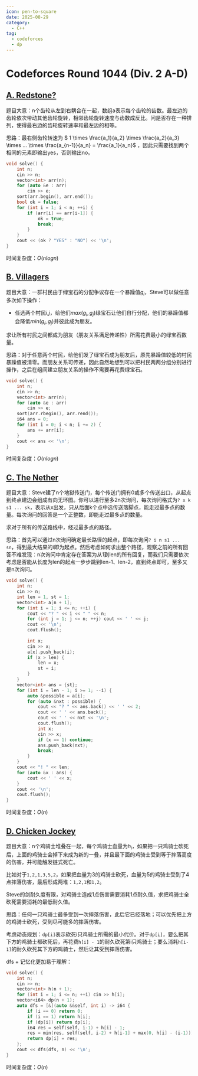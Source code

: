 ```yaml
---
icon: pen-to-square
date: 2025-08-29
category:
  - C++
tag:
  - codeforces
  - dp
---
```


# Codeforces Round 1044 (Div. 2 A-D)

## [A. Redstone?](https://codeforces.com/contest/2133/problem/A)

题目大意：n个齿轮从左到右耦合在一起，数组a表示每个齿轮的齿数。最左边的齿轮依次带动其他齿轮旋转，相邻齿轮旋转速度与齿数成反比。问是否存在一种排列，使得最右边的齿轮旋转速率和最左边的相等。

思路：最右侧齿轮转速为 $ 1 \times \frac{a_1}{a_2} \times \frac{a_2}{a_3} \times ... \times \frac{a_{n-1}}{a_n} = \frac{a_1}{a_n}$ ，因此只需要找到两个相同的元素即输出yes，否则输出no。


```cpp
void solve() {
    int n;
    cin >> n;
    vector<int> arr(n);
    for (auto &e : arr)
        cin >> e;
    sort(arr.begin(), arr.end());
    bool ok = false;
    for (int i = 1; i < n; ++i) {
        if (arr[i] == arr[i-1]) {
            ok = true;
            break;
        }
    }
    cout << (ok ? "YES" : "NO") << '\n';
}
```

时间复杂度：$O(nlogn)$

## [B. Villagers](https://codeforces.com/contest/2133/problem/B)

题目大意：一群村民由于绿宝石的分配争议存在一个暴躁值$g_i$，Steve可以做任意多次如下操作：

- 任选两个村民$i$,$j$，给他们$max(g_i, g_j)$绿宝石让他们自行分配，他们的暴躁值都会降低$min(g_i, g_j)$并彼此成为朋友。

求让所有村民之间都成为朋友（朋友关系满足传递性）所需花费最小的绿宝石数量。

思路：对于任意两个村民，给他们发了绿宝石成为朋友后，原先暴躁值较低的村民暴躁值被清零。而朋友关系可传递，因此自然地想到可以把村民两两分组分别进行操作，之后在组间建立朋友关系的操作不需要再花费绿宝石。


```cpp
void solve() {
    int n;
    cin >> n;
    vector<int> arr(n);
    for (auto &e : arr)
        cin >> e;
    sort(arr.rbegin(), arr.rend());
    i64 ans = 0;
    for (int i = 0; i < n; i += 2) {
        ans += arr[i];
    }
    cout << ans << '\n';
}
```

时间复杂度：$O(nlogn)$

## [C. The Nether](https://codeforces.com/contest/2133/problem/C)

题目大意：Steve建了n个地狱传送门，每个传送门拥有0或多个传送出口，从起点到终点建边会组成有向无环图。你可以进行至多2n次询问，每次询问格式为`? x k s1 ... sk`，表示从x出发，只从后面k个点中选传送落脚点，能走过最多点的数量。每次询问的回答是一个正整数，即能走过最多点的数量。

求对于所有的传送路线中，经过最多点的路径。


思路：首先可以通过n次询问确定最长路径的起点，即每次询问`? i n s1 ... sn`，得到最大结果的i即为起点。然后考虑如何求出整个路径，观察之前的所有回答不难发现：n次询问中肯定存在答案为从1到len的所有回复，而我们只需要依次考虑是否能从长度为len的起点一步步跳到len-1、len-2，直到终点即可，至多又是n次询问。


```cpp
void solve() {
    int n;
    cin >> n;
    int len = 1, st = 1;
    vector<int> a[n + 1];
    for (int i = 1; i <= n; ++i) {
        cout << "? " << i << " " << n;
        for (int j = 1; j <= n; ++j) cout << ' ' << j;
        cout << '\n';
        cout.flush();
 
        int x;
        cin >> x;
        a[x].push_back(i);
        if (x > len) {
            len = x;
            st = i;
        }
    }
    vector<int> ans = {st};
    for (int i = len - 1; i >= 1; --i) {
        auto &possible = a[i];
        for (auto &nxt : possible) {
            cout << "? " << ans.back() << ' ' << 2;
            cout << ' ' << ans.back();
            cout << ' ' << nxt << '\n';
            cout.flush();
            int x;
            cin >> x;
            if (x == 1) continue;
            ans.push_back(nxt);
            break;
        }
    }
    cout << "! " << len;
    for (auto &x : ans) {
        cout << ' ' << x;
    }
    cout << '\n';
    cout.flush();
}
```

时间复杂度：$O(n)$


## [D. Chicken Jockey](https://codeforces.com/contest/2133/problem/D)

题目大意：n个鸡骑士堆叠在一起，每个鸡骑士血量为$h_i$，如果把一只鸡骑士砍死后，上面的鸡骑士会掉下来成为新的一叠，并且最下面的鸡骑士受到等于摔落高度的伤害，并可能触发链式死亡。

比如对于`1,2,1,3,5,2`，如果把血量为3的鸡骑士砍死，血量为5的鸡骑士受到了4点摔落伤害，最后形成两堆：`1,2,1`和`1,2`。

Steve的剑耐久度有限，对鸡骑士造成1点伤害需要消耗1点耐久值，求把鸡骑士全砍死需要消耗的最低耐久值。

思路：任何一只鸡骑士最多受到一次摔落伤害，此后它已经落地；可以优先把上方的鸡骑士砍死，受到尽可能多的摔落伤害。

考虑动态规划：`dp[i]`表示砍死i只鸡骑士所需的最小代价。对于`dp[i]`，要么把其下方的鸡骑士都砍死后，再花费`h[i] - 1`的耐久砍死第i只鸡骑士；要么消耗`h[i-1]`的耐久砍死其下方的鸡骑士，然后让其受到摔落伤害。

dfs + 记忆化更加易于理解：

```cpp
void solve() {
    int n;
    cin >> n;
    vector<int> h(n + 1);
    for (int i = 1; i <= n; ++i) cin >> h[i];
    vector<i64> dp(n + 1);
    auto dfs = [&](auto &&self, int i) -> i64 {
        if (i == 0) return 0;
        if (i == 1) return h[i];
        if (dp[i]) return dp[i];
        i64 res = self(self, i-1) + h[i] - 1;
        res = min(res, self(self, i-2) + h[i-1] + max(0, h[i] - (i-1)));
        return dp[i] = res;
    };
    cout << dfs(dfs, n) << '\n';
}
```

时间复杂度：$O(n)$
